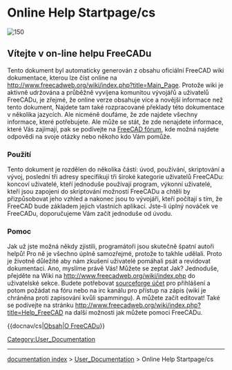 # Online Help Startpage/cs
![150](images/Crystal_Clear_app_tutorials.png )

## Vítejte v on-line helpu FreeCADu 


<div class="mw-translate-fuzzy">

Tento dokument byl automaticky generován z obsahu oficiální FreeCAD wiki dokumentace, kterou lze číst online na <http://www.freecadweb.org/wiki/index.php?title=Main_Page>. Protože wiki je aktivně udržována a průběžně vyvíjena komunitou vývojářů a uživatelů FreeCADu, je zřejmé, že online verze obsahuje více a novější informace než tento dokument, Najdete tam také rozpracované překlady této dokumentace v několika jazycích. Ale nicméně doufáme, že zde najdete všechny informace, které potřebujete. Ale může se stát, že zde nenajdete informace, které Vás zajímají, pak se podívejte na [FreeCAD fórum](http://forum.freecadweb.org/index.php), kde možná najdete odpovědi na svoje otázky nebo někoho kdo Vám pomůže.


</div>

### Použití


<div class="mw-translate-fuzzy">

Tento dokument je rozdělen do několika částí: úvod, používání, skriptování a vývoj, poslední tři adresy specifikují tři široké kategorie uživatelů FreeCADu: koncoví uživatelé, kteří jednoduše používají program, výkonní uživatelé, kteří jsou zapojeni do skriptování možností FreeCADu a chtěli by přizpůsobovat jeho vzhled a nakonec jsou to vývojáři, kteří počítají s tím, že FreeCAD bude základem jejich vlastních aplikací. Jste-li úplný nováček ve FreeCADu, doporučujeme Vám začít jednoduše od úvodu.


</div>

### Pomoc


<div class="mw-translate-fuzzy">

Jak už jste možná někdy zjistili, programátoři jsou skutečně špatní autoři helpů! Pro ně je všechno úplně samozřejmé, protože to takhle udělali. Proto je životně důležité aby nám zkušení uživatelé pomáhali psát a revidovat dokumentaci. Ano, myslíme právě Vás! Můžete se zeptat Jak? Jednoduše, přejděte na Wiki na <http://www.freecadweb.org/wiki/index.php> do uživatelské sekce. Budete potřebovat [sourceforge účet](http://sourceforge.net/) pro přihlášení a potom požádat na fóru nebo na irc kanálu pro přístup na zápis (wiki je chráněna proti zapisování kvůli spammingu). A můžete začít editovat! Také se podívejte na stránku <http://www.freecadweb.org/wiki/index.php?title=Help_FreeCAD> na další možnosti jak můžete pomoci FreeCADu.


</div>


<div class="mw-translate-fuzzy">


{{docnav/cs|[Obsah](Online_Help_Toc/cs.md)|[O FreeCADu](About_FreeCAD/cs.md)}}


</div>




[Category:User\_Documentation](Category:User_Documentation.md)

---
[documentation index](../README.md) > [User_Documentation](Category:User_Documentation.md) > Online Help Startpage/cs
